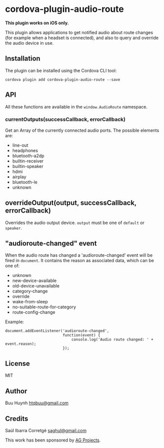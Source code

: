 # cordova-plugin-audio-route

**This plugin works on iOS only.**

This plugin allows applications to get notified audio about route changes (for example when a headset is connected),
and also to query and override the audio device in use.


## Installation

The plugin can be installed using the Cordova CLI tool:

    cordova plugin add cordova-plugin-audio-route --save


## API

All these functions are available in the `window.AudioRoute` namespace.

### currentOutputs(successCallback, errorCallback)

Get an Array of the currently connected audio ports. The possible elements are:

* line-out
* headphones
* bluetooth-a2dp
* builtin-receiver
* builtin-speaker
* hdmi
* airplay
* bluetooth-le
* unknown

## overrideOutput(output, successCallback, errorCallback)

Overrides the audio output device. `output` must be one of `default` or `speaker`.

## "audioroute-changed" event

When the audio route has changed a 'audioroute-changed' event will be fired in `document`.
It contains the reason as associated data, which can be one of:

* unknown
* new-device-available
* old-device-unavailable
* category-change
* override
* wake-from-sleep
* no-suitable-route-for-category
* route-config-change

Example:

    document.addEventListener('audioroute-changed',
                              function(event) {
                                  console.log('Audio route changed: ' + event.reason);
                              });


## License

MIT

## Author
Buu Huynh <htqbuu@gmail.com>

## Credits

Saúl Ibarra Corretgé <saghul@gmail.com>

This work has been sponsored by [AG Projects](http://ag-projects.com).
